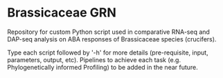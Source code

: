 # Brassicaceae GRN
Repository for custom Python script used in comparative RNA-seq and DAP-seq analysis on ABA responses of Brassicaceae species (crucifers).  

Type each script followed by '-h' for more details (pre-requisite, input, parameters, output, etc).
Pipelines to achieve each task (e.g. Phylogenetically informed Profiling) to be added in the near future. 
